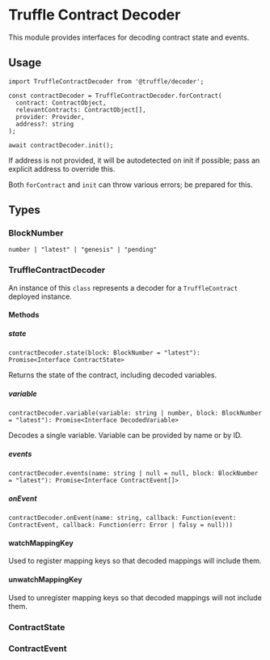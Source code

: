 # Truffle Contract Decoder
This module provides interfaces for decoding contract state and events.

## Usage
```
import TruffleContractDecoder from '@truffle/decoder';

const contractDecoder = TruffleContractDecoder.forContract(
  contract: ContractObject,
  relevantContracts: ContractObject[],
  provider: Provider,
  address?: string
);

await contractDecoder.init();
```

If address is not provided, it will be autodetected on init if possible; pass
an explicit address to override this.

Both `forContract` and `init` can throw various errors; be prepared for this.

## Types

### BlockNumber
`number | "latest" | "genesis" | "pending"`

### TruffleContractDecoder
An instance of this `class` represents a decoder for a `TruffleContract` deployed instance.

#### Methods

##### state
`contractDecoder.state(block: BlockNumber = "latest"): Promise<Interface ContractState>`

Returns the state of the contract, including decoded variables.

##### variable
`contractDecoder.variable(variable: string | number, block: BlockNumber = "latest"): Promise<Interface DecodedVariable>`

Decodes a single variable.  Variable can be provided by name or by ID.

##### events
`contractDecoder.events(name: string | null = null, block: BlockNumber = "latest"): Promise<Interface ContractEvent[]>`

##### onEvent
`contractDecoder.onEvent(name: string, callback: Function(event: ContractEvent, callback: Function(err: Error | falsy = null)))`

#### watchMappingKey

Used to register mapping keys so that decoded mappings will include them.

#### unwatchMappingKey

Used to unregister mapping keys so that decoded mappings will not include them.

### ContractState

### ContractEvent
